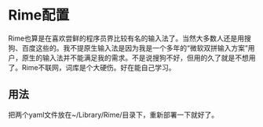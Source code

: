 # Rime配置

Rime也算是在喜欢尝鲜的程序员界比较有名的输入法了。当然大多数人还是用搜狗、百度这些的。我不提原生输入法是因为我是一个多年的“微软双拼输入方案”用户，原生的输入法并不能满足我的需求。不是说搜狗不好，但用的久了就是不想用了。Rime不联网，词库是个大硬伤。好在能自己学习。

## 用法
把两个yaml文件放在~/Library/Rime/目录下，重新部署一下就好了。
